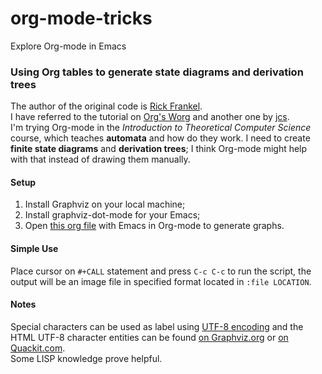# org-mode-tricks
Explore Org-mode in Emacs

### Using Org tables to generate state diagrams and derivation trees
  The author of the original code is [Rick Frankel](http://article.gmane.org/gmane.emacs.orgmode/73854).  
  I have referred to the tutorial on [Org's Worg](http://orgmode.org/worg/org-tutorials/org-dot-diagrams.html) and another one by [jcs](http://irreal.org/blog/?p=2866).  
  I'm trying Org-mode in the *Introduction to Theoretical Computer Science* course, which teaches **automata** and how do they work. I need to create **finite state diagrams** and **derivation trees**; I think Org-mode might help with that instead of drawing them manually.  
#### Setup
  1. Install Graphviz on your local machine;
  2. Install graphviz-dot-mode for your Emacs;
  3. Open [this org file](dot-graph.org) with Emacs in Org-mode to generate graphs.  

#### Simple Use
  Place cursor on `#+CALL` statement and press `C-c C-c` to run the script, the output will be an image file in specified format located in `:file LOCATION`.  
  
#### Notes
  Special characters can be used as label using [UTF-8 encoding](http://www.graphviz.org/content/FaqSymbols) and the HTML UTF-8 character entities can be found [on Graphviz.org](http://www.graphviz.org/doc/char.html) or [on Quackit.com](https://www.quackit.com/character_sets/html5_entities/html5_entities_all.cfm).  
  Some LISP knowledge prove helpful.  

